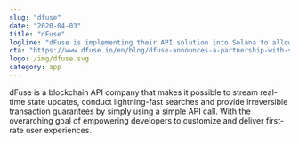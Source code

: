 ```yaml
---
slug: "dfuse"
date: "2020-04-03"
title: "dFuse"
logline: "dFuse is implementing their API solution into Solana to allow developers to build and maintain performant applications with ease on top of the protocol."
cta: "https://www.dfuse.io/en/blog/dfuse-announces-a-partnership-with-solana-to-collaborate-on-a-powerful-data-solution-for-its-high-throughput-blockchain"
logo: /img/dfuse.svg
category: app
---
```


dFuse is a blockchain API company that makes it possible to stream real-time state updates, conduct lightning-fast searches and provide irreversible transaction guarantees by simply using a simple API call. With the overarching goal of empowering developers to customize and deliver first-rate user experiences.
